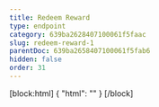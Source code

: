 ```yaml
---
title: Redeem Reward
type: endpoint
category: 639ba2628407100061f5faac
slug: redeem-reward-1
parentDoc: 639ba2658407100061f5fab6
hidden: false
order: 31
---
```

[block:html]
{
  "html": "<style>\n.LanguagePicker-divider { \n  display: none; }\n  \n[title=\"Toggle library\"] { \n  display: none; }\n</style>"
}
[/block]